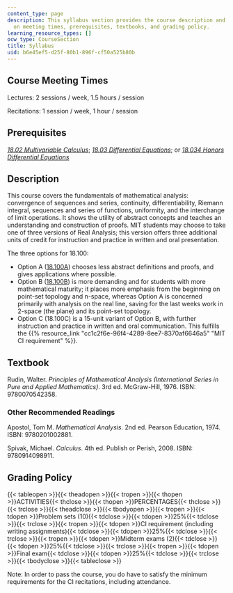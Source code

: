 ```yaml
---
content_type: page
description: This syllabus section provides the course description and information
  on meeting times, prerequisites, textbooks, and grading policy.
learning_resource_types: []
ocw_type: CourseSection
title: Syllabus
uid: b6e45ef5-d25f-80b1-896f-cf50a525b80b
---
```

## Course Meeting Times

Lectures: 2 sessions / week, 1.5 hours / session

Recitations: 1 session / week, 1 hour / session

## Prerequisites

[_18.02 Multivariable Calculus_](/courses/18-02sc-multivariable-calculus-fall-2010); [_18.03 Differential Equations_](/courses/18-03sc-differential-equations-fall-2011); or [_18.034 Honors Differential Equations_](/courses/18-034-honors-differential-equations-spring-2009)

## Description

This course covers the fundamentals of mathematical analysis: convergence of sequences and series, continuity, differentiability, Riemann integral, sequences and series of functions, uniformity, and the interchange of limit operations. It shows the utility of abstract concepts and teaches an understanding and construction of proofs. MIT students may choose to take one of three versions of Real Analysis; this version offers three additional units of credit for instruction and practice in written and oral presentation.

The three options for 18.100:

- Option A ([18.100A](/courses/18-100a-introduction-to-analysis-fall-2012)) chooses less abstract definitions and proofs, and gives applications where possible.
- Option B ([18.100B](/courses/18-100b-analysis-i-fall-2010)) is more demanding and for students with more mathematical maturity; it places more emphasis from the beginning on point-set topology and n-space, whereas Option A is concerned primarily with analysis on the real line, saving for the last weeks work in 2-space (the plane) and its point-set topology.
- Option C (18.100C) is a 15-unit variant of Option B, with further instruction and practice in written and oral communication. This fulfills the {{% resource_link "cc1c2f6e-96f4-4289-8ee7-8370af6646a5" "MIT CI requirement" %}}.

## Textbook

Rudin, Walter. _Principles of Mathematical Analysis (International Series in Pure and Applied Mathematics)_. 3rd ed. McGraw-Hill, 1976. ISBN: 9780070542358.

### Other Recommended Readings

Apostol, Tom M. _Mathematical Analysis_. 2nd ed. Pearson Education, 1974. ISBN: 9780201002881.

Spivak, Michael. _Calculus_. 4th ed. Publish or Perish, 2008. ISBN: 9780914098911.

## Grading Policy

{{< tableopen >}}{{< theadopen >}}{{< tropen >}}{{< thopen >}}ACTIVITIES{{< thclose >}}{{< thopen >}}PERCENTAGES{{< thclose >}}{{< trclose >}}{{< theadclose >}}{{< tbodyopen >}}{{< tropen >}}{{< tdopen >}}Problem sets (10){{< tdclose >}}{{< tdopen >}}25%{{< tdclose >}}{{< trclose >}}{{< tropen >}}{{< tdopen >}}CI requirement (including writing assignments){{< tdclose >}}{{< tdopen >}}25%{{< tdclose >}}{{< trclose >}}{{< tropen >}}{{< tdopen >}}Midterm exams (2){{< tdclose >}}{{< tdopen >}}25%{{< tdclose >}}{{< trclose >}}{{< tropen >}}{{< tdopen >}}Final exam{{< tdclose >}}{{< tdopen >}}25%{{< tdclose >}}{{< trclose >}}{{< tbodyclose >}}{{< tableclose >}}

Note: In order to pass the course, you do have to satisfy the minimum requirements for the CI recitations, including attendance.
